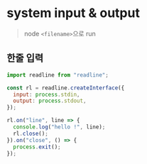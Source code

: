 # system input & output

> node `<filename>`으로 run

## 한줄 입력

```js
import readline from "readline";

const rl = readline.createInterface({
  input: process.stdin,
  output: process.stdout,
});

rl.on("line", line => {
  console.log("hello !", line);
  rl.close();
}).on("close", () => {
  process.exit();
});
```

